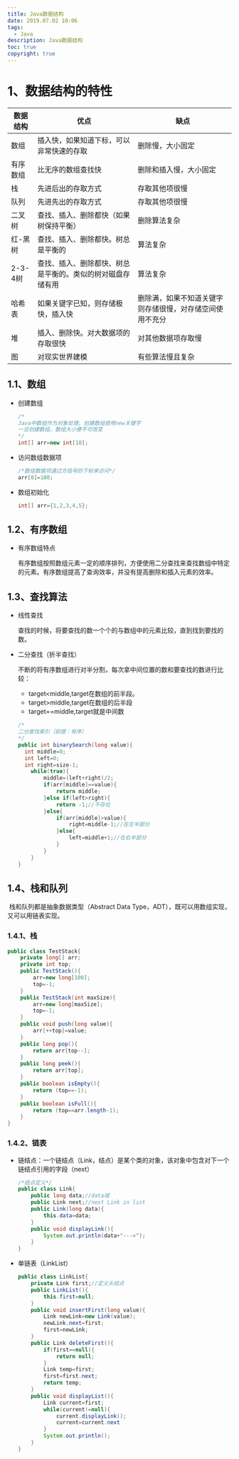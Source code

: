 ```yaml
---
title: Java数据结构
date: 2019.07.02 10:06
tags:
  - Java
description: Java数据结构
toc: true
copyright: true
---
```


# 1、数据结构的特性

| 数据结构 | 优点                                                       | 缺点                                                     |
| -------- | ---------------------------------------------------------- | -------------------------------------------------------- |
| 数组     | 插入快，如果知道下标，可以非常快速的存取                   | 删除慢，大小固定                                         |
| 有序数组 | 比无序的数组查找快                                         | 删除和插入慢，大小固定                                   |
| 栈       | 先进后出的存取方式                                         | 存取其他项很慢                                           |
| 队列     | 先进先出的存取方式                                         | 存取其他项很慢                                           |
| 二叉树   | 查找、插入、删除都快（如果树保持平衡）                     | 删除算法复杂                                             |
| 红-黑树  | 查找、插入、删除都快。树总是平衡的                         | 算法复杂                                                 |
| 2-3-4树  | 查找、插入、删除都快、树总是平衡的。类似的树对磁盘存储有用 | 算法复杂                                                 |
| 哈希表   | 如果关键字已知，则存储极快，插入快                         | 删除满，如果不知道关键字则存储很慢，对存储空间使用不充分 |
| 堆       | 插入、删除快。对大数据项的存取很快                         | 对其他数据项存取慢                                       |
| 图       | 对现实世界建模                                             | 有些算法慢且复杂                                         |

## 1.1、数组

- 创建数组

  ```java
  /*
  Java中数组作为对象处理。创建数组使用new关键字
  一旦创建数组，数组大小便不可改变
  */
  int[] arr=new int[10];
  ```

- 访问数组数据项

  ```java
  /*数组数据项通过方括号的下标来访问*/
  arr[0]=100;
  ```

- 数组初始化

  ```java
  int[] arr={1,2,3,4,5};
  ```

## 1.2、有序数组

- 有序数组特点

  有序数组按照数组元素一定的顺序排列，方便使用二分查找来查找数组中特定的元素。有序数组提高了查询效率，并没有提高删除和插入元素的效率。

## 1.3、查找算法

- 线性查找

  查找的时候，将要查找的数一个个的与数组中的元素比较，直到找到要找的数。

- 二分查找（折半查找）

  不断的将有序数组进行对半分割，每次拿中间位置的数和要查找的数进行比较：

  - target<middle,target在数组的前半段。
  - target>middle,target在数组的后半段
  - target==middle,target就是中间数

  ```java
  /*
  二分查找索引（前提：有序）
  */
  public int binarySearch(long value){
  	int middle=0;
  	int left=0;
  	int right=size-1;
      while(true){
          middle=(left+right)/2;
          if(arr[middle]==value){
              return middle;
          }else if(left>right){
              return -1;//不存在
          }else{
              if(arr[middle]>value){
                  right=middle-1;//在左半部分
              }else{
                  left=middle+1;//在右半部分
              }
          }
      }
  }
  ```

## 1.4、栈和队列

​	栈和队列都是抽象数据类型（Abstract Data Type，ADT），既可以用数组实现，又可以用链表实现。

### 1.4.1、栈

```java
public class TestStack{
    private long[] arr;
    private int top;
    public TestStack(){
        arr=new long[100];
        top=-1;
    }
    public TestStack(int maxSize){
        arr=new long[maxSize];
        top=-1;
    }
    public void push(long value){
        arr[++top]=value;
    }
    public long pop(){
        return arr[top--];
    }
    public long peek(){
        return arr[top];
    }
    public boolean isEmpty(){
        return (top==-1);
    }
    public boolean isFull(){
        return (top==arr.length-1);
    }
}
```

### 1.4.2、链表

- 链结点：一个链结点（Link，结点）是某个类的对象，该对象中包含对下一个链结点引用的字段（next）

  ```java
  /*结点定义*/
  public class Link{
      public long data;//data域
      public Link next;//next Link in list
      public Link(long data){
          this.data=data;
      }
      public void displayLink(){
          System.out.println(data+"--->");
      }
  }
  ```

- 单链表（LinkList）

  ```java
  public class LinkList{
      private Link first;//定义头结点
      public LinkList(){
          this.first=null;
      }
      public void insertFirst(long value){
          Link newLink=new Link(value);
          newLink.next=first;
          first=newLink;
      }
      public Link deleteFirst(){
          if(first==null){
              return null;
          }
          Link temp=first;
          first=first.next;
          return temp;
      }
      public void displayList(){
          Link current=first;
          while(current!=null){
              current.displayLink();
              current=current.next
          }
          System.out.println();
      }
  }
  ```

  

